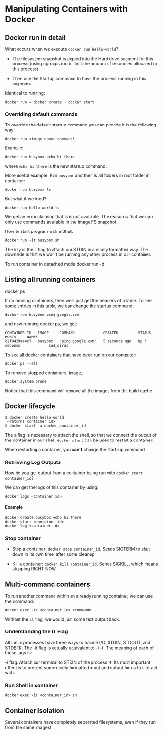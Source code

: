 # Manipulating Containers with Docker

## Docker run in detail
What occurs when we execute `docker run hello-world`?

- The filesystem snapshot is copied into the Hard drive segment for this process
 (using cgroups too to limit the amount of resources allocated to this process)

- Then use the Startup command to have the process running in this segment.

Identical to running:
```
docker run = docker create + docker start
```
### Overriding default commands

To override the default startup command you can provide it in the following way:
```
docker run <image name> command!
```

Example:
```
docker run busybox echo hi there
```
where `echo hi there` is the new startup command.


More useful example. Run `busybox` and then ls all folders in root folder in container:
```
docker run busybox ls
```

But what if we tried?
```
docker run hello-world ls
```
We get an error claiming that ls is not available. The reason is that we can only use
commands available in the Image FS snapshot.

How to start program with a Shell:
```
docker run -it busybox sh
```

The key is the it flag to attach our STDIN in a nicely formatted way. The downside is that
we won't be running any other process in our container.

To run container in detached mode
docker run -d <container name>


## Listing all running containers
docker ps

If no running containers, then we'll just get the headers of a table. To see some
entries in this table, we can change the startup command:
```
docker run busybox ping google.com
```
and now running docker ps, we get:
```
CONTAINER ID   IMAGE     COMMAND             CREATED         STATUS         PORTS     NAMES
c2f0439aa4c7   busybox   "ping google.com"   5 seconds ago   Up 3 seconds             sad_dirac
```

To see all docker containers that have been run on our computer:
```
docker ps --all
```
To remove stopped containers' image,
```
docker system prune
```
Notice that this command will remove all the images from the build cache.

## Docker lifecycle
```
$ docker create hello-world
 <returns container id>
$ docker start -a docker_container_id
```
The a flag is necessary to attach the shell, so that we connect the output of
the container in our shell. `docker start` can be used to restart a container!

When restarting a container, you **can't** change the start-up command.

### Retrieving Log Outputs
How do you get output from a container being run with `docker start container_id`?

We can get the logs of this container by using:
```
docker logs <container id>
```

#### Example
```
docker create busybox echo hi there
docker start <container id>
docker log <container id>
```

### Stop container

- Stop a container: `docker stop container_id`. Sends SIGTERM to shut down in its
own time, after some cleanup

- Kill a container: `docker kill container_id`. Sends SIGKILL, which means stopping
RIGHT NOW.


## Multi-command containers

To run another command within an already running container, we can use the command:
```
docker exec -it <container_id> <command>
```
Without the `it` flag, we would just some text output back.

### Understanding the IT Flag

All Linux processes have three ways to handle I/O: STDIN, STDOUT, and STDERR. The
-it flag is actually equivalent to -i -t. The meaning of each of these tags is:

-i flag: Attach our terminal to STDIN of the process
-t: Its most important effect is to present some nicely formatted input and output
for us to interact with.

### Run Shell in container
```
docker exec -it <container_id> sh
```


## Container Isolation
Several containers have completely separated filesystems, even if they run from
the same images!
